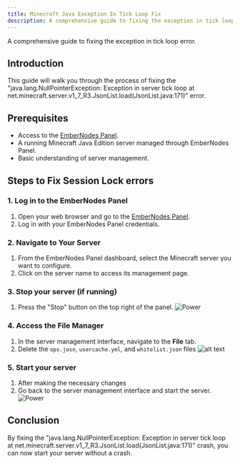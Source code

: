 ```yaml
---
title: Minecraft Java Exception In Tick Loop Fix
description: A comprehensive guide to fixing the exception in tick loop error.
---
```


A comprehensive guide to fixing the exception in tick loop error.

## Introduction

This guide will walk you through the process of fixing the "java.lang.NullPointerException: Exception in server tick loop at net.minecraft.server.v1_7_R3.JsonList.load(JsonList.java:171)" error.

## Prerequisites

- Access to the [EmberNodes Panel](https://panel.embernodes.com).
- A running Minecraft Java Edition server managed through EmberNodes Panel.
- Basic understanding of server management.

## Steps to Fix Session Lock errors

### 1. Log in to the EmberNodes Panel

1. Open your web browser and go to the [EmberNodes Panel](https://panel.embernodes.com).
2. Log in with your EmberNodes Panel credentials.

### 2. Navigate to Your Server

1. From the EmberNodes Panel dashboard, select the Minecraft server you want to configure.
2. Click on the server name to access its management page.

### 3. Stop your server (if running)

1. Press the "Stop" button on the top right of the panel.
   ![Power](/assets/actions/power/stop.png)

### 4. Access the File Manager

1. In the server management interface, navigate to the **File** tab.
2. Delete the `ops.josn`, `usercache.yml`, and `whitelist.json` files
   ![alt text](/assets/tutorials/ops-usercache-whitelist.png)

### 5. Start your server

1. After making the necessary changes
2. Go back to the server management interface and start the server.
   ![Power](/assets/actions/power/start.png)

## Conclusion

By fixing the "java.lang.NullPointerException: Exception in server tick loop at net.minecraft.server.v1_7_R3.JsonList.load(JsonList.java:171)" crash, you can now start your server without a crash.
